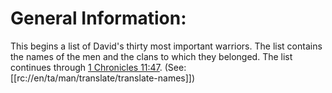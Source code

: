 # General Information:

This begins a list of David's thirty most important warriors. The list contains the names of the men and the clans to which they belonged. The list continues through [1 Chronicles 11:47](../11/47.md). (See: [[rc://en/ta/man/translate/translate-names]])

